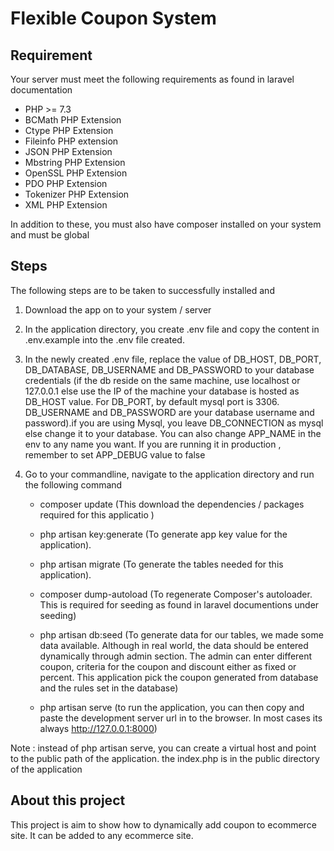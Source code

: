 # Flexible Coupon System

## Requirement
Your server must meet the following requirements as found in laravel documentation

* PHP >= 7.3
* BCMath PHP Extension
* Ctype PHP Extension
* Fileinfo PHP extension
* JSON PHP Extension
* Mbstring PHP Extension
* OpenSSL PHP Extension
* PDO PHP Extension
* Tokenizer PHP Extension
* XML PHP Extension

In addition to these, you must also have composer installed on your system and must be global

## Steps
The following steps are to be taken to successfully installed and 

1. Download the app on to your system / server

2. In the application directory, you  create .env file and copy the content in .env.example into the .env file created.

3.  In the newly created .env file, replace the value of DB_HOST, DB_PORT, DB_DATABASE, DB_USERNAME and DB_PASSWORD to your database credentials (if the db reside on the same machine, use localhost or 127.0.0.1 else use the IP of the machine your database is hosted as DB_HOST value. For DB_PORT, by default mysql port is 3306. DB_USERNAME and DB_PASSWORD are your database username and password).if you are using Mysql, you leave DB_CONNECTION as mysql else change it to your database. You can also change APP_NAME in the env to any name you want. If you are running it in production , remember to set APP_DEBUG value to false

4. Go to your commandline, navigate to the application directory and run the following command

    * composer update (This download the dependencies / packages required for this applicatio )

    * php artisan key:generate  (To generate app key value for the application).

    * php artisan migrate (To generate the tables needed for this application).

    * composer dump-autoload (To regenerate Composer's autoloader. This is required for seeding as found in laravel documentions under seeding)

    * php artisan db:seed (To generate data for our tables, we made some data available. Although in real world, the data should be entered dynamically through admin section. The admin can enter different coupon, criteria for the coupon and discount either as fixed or percent. This application pick the coupon generated from database and the rules set in the database)

    * php artisan serve (to run the application, you can then copy and paste the development server url in to the browser. In most cases its always http://127.0.0.1:8000)

Note : instead of php artisan serve, you can create a virtual host and point to the public path of the application. the index.php is in the public directory of the application


## About this project

This project is aim to show how to dynamically add coupon to ecommerce site. It can be added to any ecommerce site. 